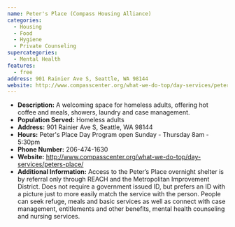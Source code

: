 ```yaml
---
name: Peter's Place (Compass Housing Alliance)
categories:
  - Housing
  - Food
  - Hygiene
  - Private Counseling
supercategories:
  - Mental Health
features:
  - free
address: 901 Rainier Ave S, Seattle, WA 98144
website: http://www.compasscenter.org/what-we-do-top/day-services/peters-place/
---
```

- **Description:** A welcoming space for homeless adults, offering hot coffee and meals, showers, laundry and case management.
- **Population Served:** Homeless adults
- **Address:** 901 Rainier Ave S, Seattle, WA 98144
- **Hours:** Peter's Place Day Program open Sunday - Thursday 8am - 5:30pm
- **Phone Number:** 206-474-1630
- **Website:** <http://www.compasscenter.org/what-we-do-top/day-services/peters-place/>
- **Additional Information:** Access to the Peter’s Place overnight shelter is by referral only through REACH and the Metropolitan Improvement District. Does not require a government issued ID, but prefers an ID with a picture just to more easily match the service with the person. People can seek refuge, meals and basic services as well as connect with case management, entitlements and other benefits, mental health counseling and nursing services.
